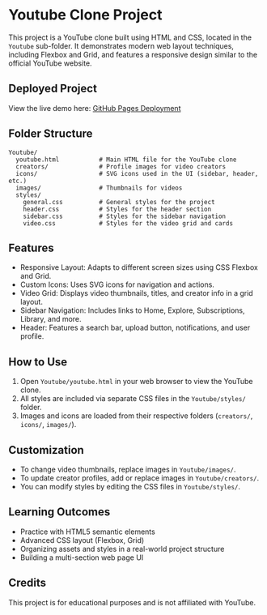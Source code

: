 # Youtube Clone Project

This project is a YouTube clone built using HTML and CSS, located in the `Youtube` sub-folder. It demonstrates modern web layout techniques, including Flexbox and Grid, and features a responsive design similar to the official YouTube website.

## Deployed Project

View the live demo here: [GitHub Pages Deployment](https://harshityadav-7.github.io/html-css-course/Youtube/youtube.html)

## Folder Structure

```
Youtube/
  youtube.html           # Main HTML file for the YouTube clone
  creators/              # Profile images for video creators
  icons/                 # SVG icons used in the UI (sidebar, header, etc.)
  images/                # Thumbnails for videos
  styles/
    general.css          # General styles for the project
    header.css           # Styles for the header section
    sidebar.css          # Styles for the sidebar navigation
    video.css            # Styles for the video grid and cards
```

## Features
- Responsive Layout: Adapts to different screen sizes using CSS Flexbox and Grid.
- Custom Icons: Uses SVG icons for navigation and actions.
- Video Grid: Displays video thumbnails, titles, and creator info in a grid layout.
- Sidebar Navigation: Includes links to Home, Explore, Subscriptions, Library, and more.
- Header: Features a search bar, upload button, notifications, and user profile.

## How to Use
1. Open `Youtube/youtube.html` in your web browser to view the YouTube clone.
2. All styles are included via separate CSS files in the `Youtube/styles/` folder.
3. Images and icons are loaded from their respective folders (`creators/`, `icons/`, `images/`).

## Customization
- To change video thumbnails, replace images in `Youtube/images/`.
- To update creator profiles, add or replace images in `Youtube/creators/`.
- You can modify styles by editing the CSS files in `Youtube/styles/`.

## Learning Outcomes
- Practice with HTML5 semantic elements
- Advanced CSS layout (Flexbox, Grid)
- Organizing assets and styles in a real-world project structure
- Building a multi-section web page UI

## Credits
This project is for educational purposes and is not affiliated with YouTube.